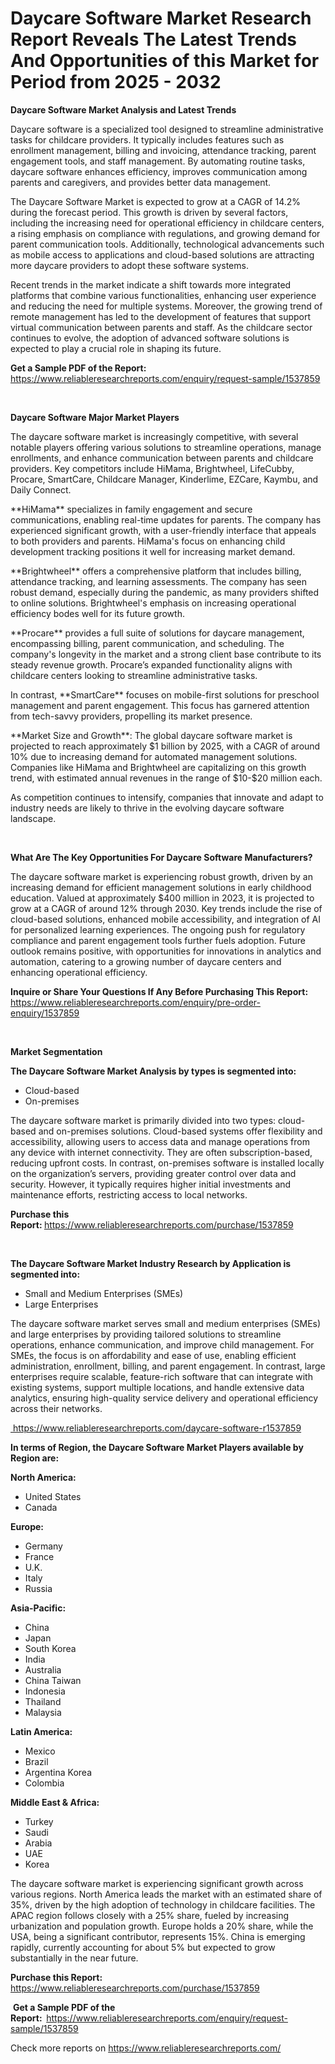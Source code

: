 <p><h1>Daycare Software Market Research Report Reveals The Latest Trends And Opportunities of this Market for Period from 2025 - 2032</h1></p><p><strong>Daycare Software Market Analysis and Latest Trends</strong></p>
<p><p>Daycare software is a specialized tool designed to streamline administrative tasks for childcare providers. It typically includes features such as enrollment management, billing and invoicing, attendance tracking, parent engagement tools, and staff management. By automating routine tasks, daycare software enhances efficiency, improves communication among parents and caregivers, and provides better data management.</p><p>The Daycare Software Market is expected to grow at a CAGR of 14.2% during the forecast period. This growth is driven by several factors, including the increasing need for operational efficiency in childcare centers, a rising emphasis on compliance with regulations, and growing demand for parent communication tools. Additionally, technological advancements such as mobile access to applications and cloud-based solutions are attracting more daycare providers to adopt these software systems.</p><p>Recent trends in the market indicate a shift towards more integrated platforms that combine various functionalities, enhancing user experience and reducing the need for multiple systems. Moreover, the growing trend of remote management has led to the development of features that support virtual communication between parents and staff. As the childcare sector continues to evolve, the adoption of advanced software solutions is expected to play a crucial role in shaping its future.</p></p>
<p><strong>Get a Sample PDF of the Report:&nbsp;</strong> <a href="https://www.reliableresearchreports.com/enquiry/request-sample/1537859?utm_campaign=2788&utm_medium=2&utm_source=Github&utm_content=ia&utm_term=10032025&utm_id=daycare-software">https://www.reliableresearchreports.com/enquiry/request-sample/1537859</a></p>
<p>&nbsp;</p>
<p><strong>Daycare Software Major Market Players</strong></p>
<p><p>The daycare software market is increasingly competitive, with several notable players offering various solutions to streamline operations, manage enrollments, and enhance communication between parents and childcare providers. Key competitors include HiMama, Brightwheel, LifeCubby, Procare, SmartCare, Childcare Manager, Kinderlime, EZCare, Kaymbu, and Daily Connect.</p><p>**HiMama** specializes in family engagement and secure communications, enabling real-time updates for parents. The company has experienced significant growth, with a user-friendly interface that appeals to both providers and parents. HiMama's focus on enhancing child development tracking positions it well for increasing market demand.</p><p>**Brightwheel** offers a comprehensive platform that includes billing, attendance tracking, and learning assessments. The company has seen robust demand, especially during the pandemic, as many providers shifted to online solutions. Brightwheel's emphasis on increasing operational efficiency bodes well for its future growth.</p><p>**Procare** provides a full suite of solutions for daycare management, encompassing billing, parent communication, and scheduling. The company's longevity in the market and a strong client base contribute to its steady revenue growth. Procare’s expanded functionality aligns with childcare centers looking to streamline administrative tasks.</p><p>In contrast, **SmartCare** focuses on mobile-first solutions for preschool management and parent engagement. This focus has garnered attention from tech-savvy providers, propelling its market presence.</p><p>**Market Size and Growth**: The global daycare software market is projected to reach approximately $1 billion by 2025, with a CAGR of around 10% due to increasing demand for automated management solutions. Companies like HiMama and Brightwheel are capitalizing on this growth trend, with estimated annual revenues in the range of $10-$20 million each.</p><p>As competition continues to intensify, companies that innovate and adapt to industry needs are likely to thrive in the evolving daycare software landscape.</p></p>
<p>&nbsp;</p>
<p><strong>What Are The Key Opportunities For Daycare Software Manufacturers?</strong></p>
<p><p>The daycare software market is experiencing robust growth, driven by an increasing demand for efficient management solutions in early childhood education. Valued at approximately $400 million in 2023, it is projected to grow at a CAGR of around 12% through 2030. Key trends include the rise of cloud-based solutions, enhanced mobile accessibility, and integration of AI for personalized learning experiences. The ongoing push for regulatory compliance and parent engagement tools further fuels adoption. Future outlook remains positive, with opportunities for innovations in analytics and automation, catering to a growing number of daycare centers and enhancing operational efficiency.</p></p>
<p><strong>Inquire or Share Your Questions If Any Before Purchasing This Report:</strong> <a href="https://www.reliableresearchreports.com/enquiry/pre-order-enquiry/1537859?utm_campaign=2788&utm_medium=2&utm_source=Github&utm_content=ia&utm_term=10032025&utm_id=daycare-software">https://www.reliableresearchreports.com/enquiry/pre-order-enquiry/1537859</a></p>
<p>&nbsp;</p>
<p><strong>Market Segmentation</strong></p>
<p><strong>The Daycare Software Market Analysis by types is segmented into:</strong></p>
<p><ul><li>Cloud-based</li><li>On-premises</li></ul></p>
<p><p>The daycare software market is primarily divided into two types: cloud-based and on-premises solutions. Cloud-based systems offer flexibility and accessibility, allowing users to access data and manage operations from any device with internet connectivity. They are often subscription-based, reducing upfront costs. In contrast, on-premises software is installed locally on the organization’s servers, providing greater control over data and security. However, it typically requires higher initial investments and maintenance efforts, restricting access to local networks.</p></p>
<p><strong>Purchase this Report:&nbsp;</strong><a href="https://www.reliableresearchreports.com/purchase/1537859?utm_campaign=2788&utm_medium=2&utm_source=Github&utm_content=ia&utm_term=10032025&utm_id=daycare-software">https://www.reliableresearchreports.com/purchase/1537859</a></p>
<p>&nbsp;</p>
<p><strong>The Daycare Software Market Industry Research by Application is segmented into:</strong></p>
<p><ul><li>Small and Medium Enterprises (SMEs)</li><li>Large Enterprises</li></ul></p>
<p><p>The daycare software market serves small and medium enterprises (SMEs) and large enterprises by providing tailored solutions to streamline operations, enhance communication, and improve child management. For SMEs, the focus is on affordability and ease of use, enabling efficient administration, enrollment, billing, and parent engagement. In contrast, large enterprises require scalable, feature-rich software that can integrate with existing systems, support multiple locations, and handle extensive data analytics, ensuring high-quality service delivery and operational efficiency across their networks.</p></p>
<p><a href="https://www.reliableresearchreports.com/daycare-software-r1537859?utm_campaign=2788&utm_medium=2&utm_source=Github&utm_content=ia&utm_term=10032025&utm_id=daycare-software">&nbsp;https://www.reliableresearchreports.com/daycare-software-r1537859</a></p>
<p><strong>In terms of Region, the Daycare Software Market Players available by Region are:</strong></p>
<p>
    <p> <strong> North America: </strong>
        <ul>
            <li>United States</li>
            <li>Canada</li>
        </ul>
        </p> 
    <p> <strong> Europe: </strong>
        <ul>
            <li>Germany</li>
            <li>France</li>
            <li>U.K.</li>
            <li>Italy</li>
            <li>Russia</li>
        </ul>
        </p> 
    <p> <strong> Asia-Pacific: </strong>
        <ul>
            <li>China</li>
            <li>Japan</li>
            <li>South Korea</li>
            <li>India</li>
            <li>Australia</li>
            <li>China Taiwan</li>
            <li>Indonesia</li>
            <li>Thailand</li>
            <li>Malaysia</li>
        </ul>
        </p> 
    <p> <strong> Latin America: </strong>
        <ul>
            <li>Mexico</li>
            <li>Brazil</li>
            <li>Argentina Korea</li>
            <li>Colombia</li>
        </ul>
        </p> 
    <p> <strong> Middle East & Africa: </strong>
        <ul>
            <li>Turkey</li>
            <li>Saudi</li>
            <li>Arabia</li>
            <li>UAE</li>
            <li>Korea</li>
        </ul>
    </p>
    </p>
<p><p>The daycare software market is experiencing significant growth across various regions. North America leads the market with an estimated share of 35%, driven by the high adoption of technology in childcare facilities. The APAC region follows closely with a 25% share, fueled by increasing urbanization and population growth. Europe holds a 20% share, while the USA, being a significant contributor, represents 15%. China is emerging rapidly, currently accounting for about 5% but expected to grow substantially in the near future.</p></p>
<p><strong>Purchase this Report: </strong><a href="https://www.reliableresearchreports.com/purchase/1537859?utm_campaign=2788&utm_medium=2&utm_source=Github&utm_content=ia&utm_term=10032025&utm_id=daycare-software">https://www.reliableresearchreports.com/purchase/1537859</a></p>
<p>&nbsp;<strong>Get a Sample PDF of the Report:&nbsp;&nbsp;</strong><a href="https://www.reliableresearchreports.com/enquiry/request-sample/1537859?utm_campaign=2788&utm_medium=2&utm_source=Github&utm_content=ia&utm_term=10032025&utm_id=daycare-software">https://www.reliableresearchreports.com/enquiry/request-sample/1537859</a></p>
<p><strong></strong></p>
<p>Check more reports on <a href="https://www.reliableresearchreports.com/?utm_campaign=2788&utm_medium=2&utm_source=Github&utm_content=ia&utm_term=10032025&utm_id=daycare-software">https://www.reliableresearchreports.com/</a></p>